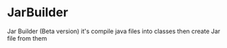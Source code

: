 # JarBuilder
 Jar Builder (Beta version) it's compile java files into classes then create Jar file from them
